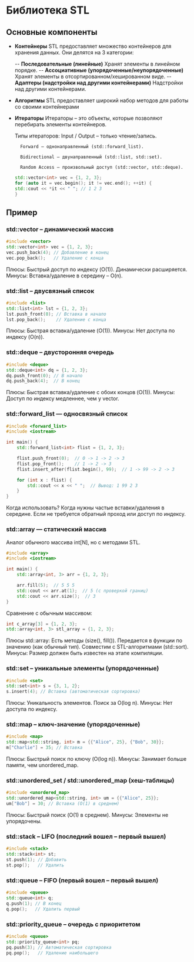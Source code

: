 # Библиотека STL

## Основные компоненты
- **Контейнеры**
    STL предоставляет множество контейнеров для хранения данных. Они делятся на 3 категории:

    -- **Последовательные (линейные)**
        Хранят элементы в линейном порядке.
    -- **Ассоциативные (упорядоченные/неупорядоченные)**
        Хранят элементы в отсортированном/хешированном виде.
    -- **Адаптеры (надстройки над другими контейнерами)**
        Надстройки над другими контейнерами.
- **Алгоритмы**
    STL предоставляет широкий набор методов для работы со своими контейнерами
- **Итераторы**
    Итераторы – это объекты, которые позволяют перебирать элементы контейнеров.

    Типы итераторов:
        Input / Output – только чтение/запись.

        Forward – однонаправленный (std::forward_list).

        Bidirectional – двунаправленный (std::list, std::set).

        Random Access – произвольный доступ (std::vector, std::deque).
    ```cpp
    std::vector<int> vec = {1, 2, 3};
    for (auto it = vec.begin(); it != vec.end(); ++it) {
    std::cout << *it << " "; // 1 2 3
    }
    ```

## Пример
### std::vector – динамический массив
```cpp
#include <vector>
std::vector<int> vec = {1, 2, 3};
vec.push_back(4); // Добавление в конец
vec.pop_back();   // Удаление с конца
```
Плюсы:
    Быстрый доступ по индексу (O(1)).
    Динамически расширяется.
Минусы:
    Вставка/удаление в середину – O(n).

### std::list – двусвязный список
```cpp
#include <list>
std::list<int> lst = {1, 2, 3};
lst.push_front(0); // Вставка в начало
lst.pop_back();    // Удаление с конца
```
Плюсы:
    Быстрая вставка/удаление (O(1)).
Минусы:
    Нет доступа по индексу (O(n)).

### std::deque – двусторонняя очередь
```cpp
#include <deque>
std::deque<int> dq = {1, 2, 3};
dq.push_front(0); // В начало
dq.push_back(4);  // В конец
```
Плюсы:
    Быстрая вставка/удаление с обоих концов (O(1)).
Минусы:
    Доступ по индексу медленнее, чем у vector.
### std::forward_list — односвязный список
```cpp
#include <forward_list>
#include <iostream>

int main() {
    std::forward_list<int> flist = {1, 2, 3};

    flist.push_front(0);  // 0 -> 1 -> 2 -> 3
    flist.pop_front();    // 1 -> 2 -> 3
    flist.insert_after(flist.begin(), 99);  // 1 -> 99 -> 2 -> 3

    for (int x : flist) {
        std::cout << x << " ";  // Вывод: 1 99 2 3
    }
}
```
Когда использовать?
    Когда нужны частые вставки/удаления в середине.
    Если не требуется обратный проход или доступ по индексу.

### std::array — статический массив
Аналог обычного массива int[N], но с методами STL.
```cpp
#include <array>
#include <iostream>

int main() {
    std::array<int, 3> arr = {1, 2, 3};

    arr.fill(5);  // 5 5 5
    std::cout << arr.at(1);  // 5 (с проверкой границ)
    std::cout << arr.size();  // 3
}
```
Сравнение с обычным массивом:
```cpp
int c_array[3] = {1, 2, 3};
std::array<int, 3> stl_array = {1, 2, 3};
```
Плюсы std::array:
    Есть методы (size(), fill()).
    Передается в функции по значению (как обычный тип).
    Совместим с STL-алгоритмами (std::sort).
Минусы:
    Размер должен быть известен на этапе компиляции.
    
### std::set – уникальные элементы (упорядоченные)
```cpp
#include <set>
std::set<int> s = {3, 1, 2};
s.insert(4); // Вставка (автоматическая сортировка)
```
Плюсы:
    Уникальность элементов.
    Поиск за O(log n).
Минусы:
    Нет доступа по индексу.

### std::map – ключ-значение (упорядоченные)
```cpp
#include <map>
std::map<std::string, int> m = {{"Alice", 25}, {"Bob", 30}};
m["Charlie"] = 35; // Вставка
```
Плюсы:
    Быстрый поиск по ключу (O(log n)).
Минусы:
    Занимает больше памяти, чем unordered_map.
### std::unordered_set / std::unordered_map (хеш-таблицы)
```cpp
#include <unordered_map>
std::unordered_map<std::string, int> um = {{"Alice", 25}};
um["Bob"] = 30; // Вставка (O(1) в среднем)
```
Плюсы:
    Быстрый поиск (O(1) в среднем).
Минусы:
    Элементы не упорядочены.
### std::stack – LIFO (последний вошел – первый вышел)
```cpp
#include <stack>
std::stack<int> st;
st.push(1); // Добавить
st.pop();   // Удалить
```
### std::queue – FIFO (первый вошел – первый вышел)
```cpp
#include <queue>
std::queue<int> q;
q.push(1); // В конец
q.pop();   // Удалить первый
```
### std::priority_queue – очередь с приоритетом
```cpp
#include <queue>
std::priority_queue<int> pq;
pq.push(3); // Автоматическая сортировка
pq.pop();   // Удаление наибольшего
```
